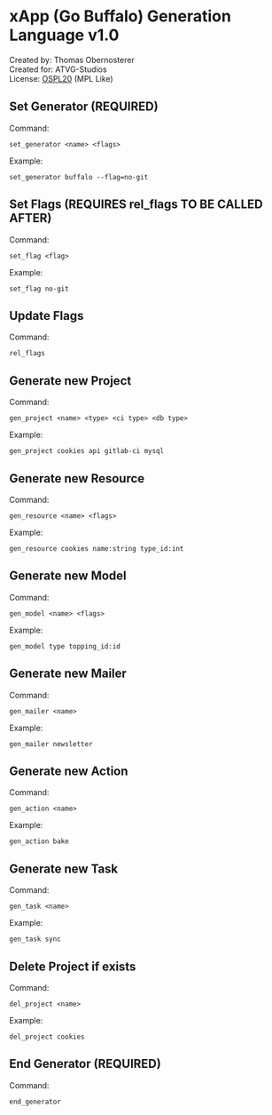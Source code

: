 # xApp (Go Buffalo) Generation Language v1.0

Created by: Thomas Obernosterer  
Created for: ATVG-Studios  
License: [OSPL20](https://atvg-studios.com/ospl/ospl20) (MPL Like)

## Set Generator (REQUIRED)

Command:
```
set_generator <name> <flags>
```

Example:

```
set_generator buffalo --flag=no-git
```

## Set Flags (REQUIRES rel_flags TO BE CALLED AFTER)

Command:
```
set_flag <flag>
```

Example:

```
set_flag no-git
```

## Update Flags

Command:
```
rel_flags
```

## Generate new Project

Command:
```
gen_project <name> <type> <ci type> <db type>
```

Example:

```
gen_project cookies api gitlab-ci mysql
```


## Generate new Resource

Command:
```
gen_resource <name> <flags>
```

Example:

```
gen_resource cookies name:string type_id:int
```


## Generate new Model

Command:
```
gen_model <name> <flags>
```

Example:

```
gen_model type topping_id:id
```


## Generate new Mailer

Command:
```
gen_mailer <name>
```

Example:

```
gen_mailer newsletter
```


## Generate new Action

Command:
```
gen_action <name>
```

Example:

```
gen_action bake
```


## Generate new Task

Command:
```
gen_task <name>
```

Example:

```
gen_task sync
```


## Delete Project if exists

Command:
```
del_project <name>
```

Example:

```
del_project cookies
```


## End Generator (REQUIRED)

Command:
```
end_generator
```
